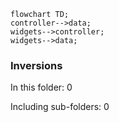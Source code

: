 <!---
Generated by https://github.com/polina-c/layerlens
Dependencies that create loops (inversions) are marked with `!`.
-->

```mermaid
flowchart TD;
controller-->data;
widgets-->controller;
widgets-->data;
```

### Inversions
In this folder: 0

Including sub-folders: 0

